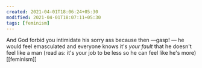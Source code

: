 ```yaml
---
created: 2021-04-01T18:06:24+05:30
modified: 2021-04-01T18:07:11+05:30
tags: [feminism]
---
```


 And God forbid you intimidate his sorry ass because then —gasp! — he would feel emasculated and everyone knows it's *your fault* that he doesn't feel like a man (read as: it's your job to be less so he can feel like he's more) 
[[feminism]]
